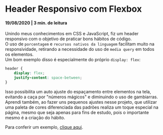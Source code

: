 # Header Responsivo com Flexbox


#### 19/08/2020 | 3 min. de leitura <br>
Unindo meus conhecimentos em CSS e JavaScript, fiz um header responsivo com o objetivo de praticar bons hábitos de código. <br>
O uso de `porcentagem` e `recursos nativos da linguagem` facilitam muito na responsividade, retirando a necessidade do uso de `media query` em todos os elementos. <br>
Um bom exemplo disso é especialmente do próprio `display: flex`: <br>
```css
header {
    display: flex;
    justify-content: space-between;
}
```
Isso possibilita um auto ajuste do espaçamento entre elementos na tela, evitando a caça por "números mágicos" e diminuindo o uso de gambiarras. <br>
Aprendi também, ao fazer uns pequenos ajustes nesse projeto, que utilizar uma paleta de cores diferenciada das padrões realiza um toque especial na página, mesmo que seja apenas para fins de estudo, pois o importante mesmo é a criação do hábito. <br>

Para conferir um exemplo, [clique aqui](https://codepen.io/huri3l/pen/MWyjrob).
